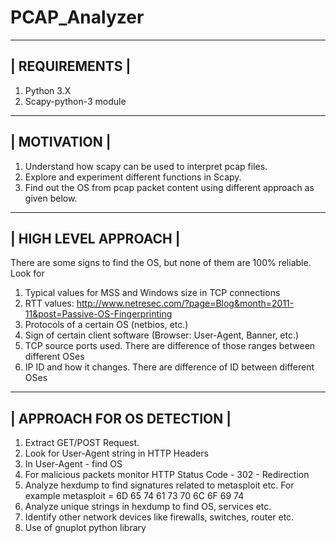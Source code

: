 # PCAP_Analyzer
----------------
| REQUIREMENTS |
----------------
1. Python 3.X
2. Scapy-python-3 module

--------------
| MOTIVATION |
--------------
1. Understand how scapy can be used to interpret pcap files.
2. Explore and experiment different functions in Scapy.
3. Find out the OS from pcap packet content using different approach as given below.

-----------------------
| HIGH LEVEL APPROACH |
-----------------------
There are some signs to find the OS, but none of them are 100% reliable.
Look for 
1. Typical values for MSS and Windows size in TCP connections
2. RTT values:	http://www.netresec.com/?page=Blog&month=2011-11&post=Passive-OS-Fingerprinting
3. Protocols of a certain OS (netbios, etc.)
4. Sign of certain client software (Browser: User-Agent, Banner, etc.)
5. TCP source ports used. There are difference of those ranges between different OSes
6. IP ID and how it changes. There are difference of ID between different OSes

-----------------------------
| APPROACH FOR OS DETECTION |
-----------------------------
1. Extract GET/POST Request.
2. Look for User-Agent string in HTTP Headers
3. In User-Agent - find OS
4. For malicious packets monitor HTTP Status Code - 302 - Redirection
5. Analyze hexdump to find signatures related to metasploit etc. For example metasploit = 6D 65 74 61 73 70 6C 6F 69 74
6. Analyze unique strings in hexdump to find OS, services etc.
7. Identify other network devices like firewalls, switches, router etc.
8. Use of gnuplot python library
